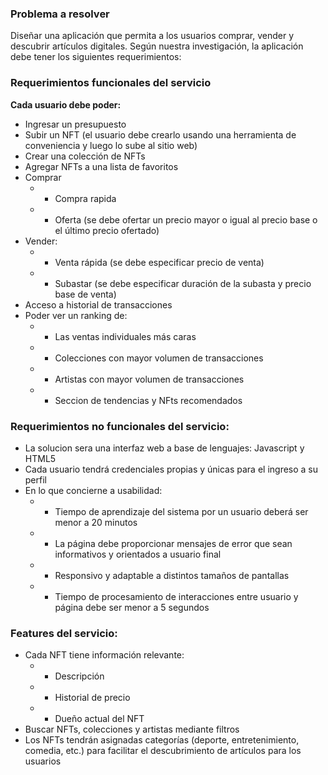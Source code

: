 ### Problema a resolver
Diseñar una aplicación que permita a los usuarios comprar, vender y descubrir artículos digitales. Según nuestra investigación, la aplicación debe tener los siguientes requerimientos:

### Requerimientos funcionales del servicio

**Cada usuario debe poder:**

- Ingresar un presupuesto 
- Subir un NFT (el usuario debe crearlo usando una herramienta de conveniencia y luego lo sube al sitio web)
- Crear una colección de NFTs
- Agregar NFTs a una lista de favoritos
- Comprar
    - - Compra rapida
    - - Oferta (se debe ofertar un precio mayor o igual al precio base o el último precio ofertado)
- Vender:
    - - Venta rápida (se debe especificar precio de venta)
    - - Subastar (se debe especificar duración de la subasta y precio base de venta)
- Acceso a historial de transacciones
- Poder ver un ranking de:
    - - Las ventas individuales más caras
    - - Colecciones con mayor volumen de transacciones
    - - Artistas con mayor volumen de transacciones
    - - Seccion de tendencias y NFts recomendados

### Requerimientos no funcionales del servicio:
- La solucion sera una interfaz web a base de lenguajes: Javascript y HTML5
- Cada usuario tendrá credenciales propias y únicas para el ingreso a su perfil
- En lo que concierne a usabilidad:
    - - Tiempo de aprendizaje del sistema por un usuario deberá ser menor a 20 minutos
    - - La página debe proporcionar mensajes de error que sean informativos y orientados a usuario final
    - - Responsivo y adaptable a distintos tamaños de pantallas
    - - Tiempo de procesamiento de interacciones entre usuario y página debe ser menor a 5 segundos

### Features del servicio:
- Cada NFT tiene información relevante:
    - - Descripción
    - - Historial de precio
    - - Dueño actual del NFT
- Buscar NFTs, colecciones y artistas mediante filtros
- Los NFTs tendrán asignadas categorías (deporte, entretenimiento, comedia, etc.) para facilitar el descubrimiento de artículos para los usuarios


